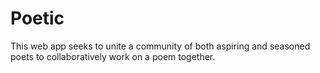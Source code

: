 # Poetic
This web app seeks to unite a community of both aspiring and seasoned poets to collaboratively work on a poem together.
